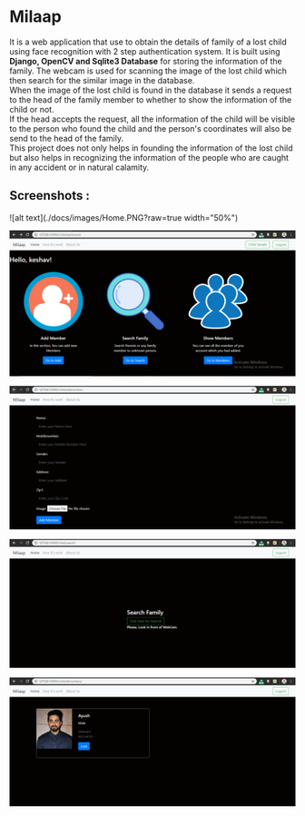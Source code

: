 # Milaap

It is a web application that use to obtain the details of family of a lost child using face recognition with 2 step authentication system.
It is built using **Django, OpenCV and Sqlite3 Database** for storing the information of the family.
The webcam is used for scanning the image of the lost child which then search for the similar image in the database.  
When the image of the lost child is found in the database it sends a request to the head of the family member to whether to show the information of the child or not.  
If the head accepts the request, all the information of the child will be visible to the person who found the child and the person's coordinates will also be send to the head of the family.  
This project does not only helps in founding the information of the lost child but also helps in recognizing the information of the people who are caught in any accident or in natural calamity.


## Screenshots :

![alt text](./docs/images/Home.PNG?raw=true width="50%")


![alt text](./docs/images/dashboard.PNG?raw=true "Dashboard")


![alt text](./docs/images/New.PNG?raw=true "Add Member")


![alt text](./docs/images/Search.PNG?raw=true "Find Family")


![alt text](./docs/images/Members.PNG?raw=true "Members List")


